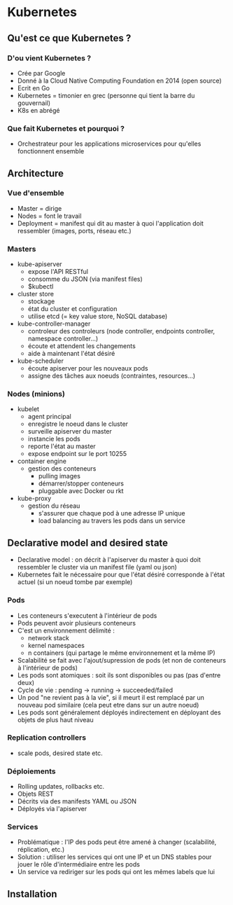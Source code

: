 # Kubernetes

## Qu'est ce que Kubernetes ?

### D'ou vient Kubernetes ?

- Crée par Google
- Donné à la Cloud Native Computing Foundation en 2014 (open source)
- Ecrit en Go
- Kubernetes = timonier en grec (personne qui tient la barre du gouvernail)
- K8s en abrégé

### Que fait Kubernetes et pourquoi ?

- Orchestrateur pour les applications microservices pour qu'elles fonctionnent ensemble

## Architecture

### Vue d'ensemble

- Master = dirige
- Nodes = font le travail
- Deployment = manifest qui dit au master à quoi l'application doit ressembler (images, ports, réseau etc.)

### Masters

- kube-apiserver
    - expose l'API RESTful
    - consomme du JSON (via manifest files)
    - $kubectl
- cluster store
    - stockage
    - état du cluster et configuration
    - utilise etcd (= key value store, NoSQL database)
- kube-controller-manager
    - controleur des controleurs (node controller, endpoints controller, namespace controller...)
    - écoute et attendent les changements
    - aide à maintenant l'état désiré
- kube-scheduler
    - écoute apiserver pour les nouveaux pods
    - assigne des tâches aux noeuds (contraintes, resources...)

### Nodes (minions)

- kubelet
    - agent principal
    - enregistre le noeud dans le cluster
    - surveille apiserver du master
    - instancie les pods
    - reporte l'état au master
    - expose endpoint sur le port 10255
- container engine
    - gestion des conteneurs
        - pulling images
        - démarrer/stopper conteneurs
        - pluggable avec Docker ou rkt
- kube-proxy
    - gestion du réseau
        - s'assurer que chaque pod à une adresse IP unique
        - load balancing au travers les pods dans un service

## Declarative model and desired state

- Declarative model : on décrit à l'apiserver du master à quoi doit ressembler le cluster via un manifest file (yaml ou json)
- Kubernetes fait le nécessaire pour que l'état désiré corresponde à l'état actuel (si un noeud tombe par exemple)

### Pods

- Les conteneurs s'executent à l'intérieur de pods
- Pods peuvent avoir plusieurs conteneurs
- C'est un environnement délimité :
    - network stack
    - kernel namespaces
    - n containers (qui partage le même environnement et la même IP)
- Scalabilité se fait avec l'ajout/supression de pods (et non de conteneurs à l'intérieur de pods)
- Les pods sont atomiques : soit ils sont disponibles ou pas (pas d'entre deux)
- Cycle de vie : pending -> running -> succeeded/failed
- Un pod "ne revient pas à la vie", si il meurt il est remplacé par un nouveau pod similaire (cela peut etre dans sur un autre noeud)
- Les pods sont généralement déployés indirectement en déployant des objets de plus haut niveau


### Replication controllers

- scale pods, desired state etc.

### Déploiements

- Rolling updates, rollbacks etc.
- Objets REST
- Décrits via des manifests YAML ou JSON
- Déployés via l'apiserver

### Services

- Problématique : l'IP des pods peut être amené à changer (scalabilité, réplication, etc.)
- Solution : utiliser les services qui ont une IP et un DNS stables pour jouer le rôle d'intermédiaire entre les pods 
- Un service va rediriger sur les pods qui ont les mêmes labels que lui

## Installation


